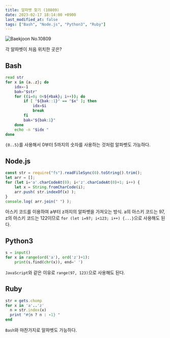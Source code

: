 ```yaml
---
title: 알파벳 찾기 (10809)
date: 2023-02-17 18:14:00 +0900
last_modified_at: false
tags: ["Bash", "Node.js", "Python3", "Ruby"]
---
```


![Baekjoon No.10809](https://cdn.jsdelivr.net/gh/kimzuni/cdn/blog/baekjoon-10809.png)

각 알파벳이 처음 위치한 곳은?

## Bash

```bash
read str
for x in {a..z}; do
	idx=-1
	bak="$str"
	for ((i=0; 0<${#bak}; i++)); do
		if [ "${bak::1}" == "$x" ]; then
			idx=$i
			break
		fi
		bak="${bak:1}"
	done
	echo -n "$idx "
done
```

`{0..5}`를 사용해서 0부터 5까지의 숫자를 사용하는 것처럼 알파벳도 가능하다.

## Node.js

```javascript
const str = require("fs").readFileSync(0).toString().trim();
let arr = [];
for (let i='a'.charCodeAt(0); i<'z'.charCodeAt(0)+1; i++) {
	let x = String.fromCharCode(i);
	arr.push( str.indexOf(x) );
}
console.log( arr.join(" ") );
```

아스키 코드를 이용하여 a부터 z까지의 알파벳을 가져오는 방식.
a의 아스키 코드는 97, z의 아스키 코드는 122이므로 `for (let i=97; i<123; i++) {...}`으로 사용해도 된다.

## Python3

```python
s = input()
for x in range(ord('a'), ord('z')+1):
    print(s.find(chr(x)), end=' ')
```

`JavaScript`와 같은 이유로 `range(97, 123)`으로 사용해도 된다.

## Ruby

```ruby
str = gets.chomp
for x in 'a'..'z'
  n = str.index(x)
  print "#{n ? n : -1} "
end
```

`Bash`와 마찬가지로 알파벳도 가능하다.

